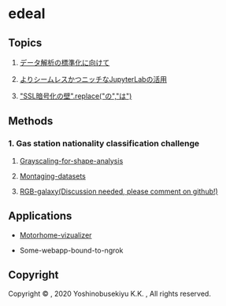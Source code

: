 # edeal

## Topics

1. [データ解析の標準化に向けて](https://colab.research.google.com/github/yoshinobu-sekiyu/edeal/blob/master/colab.google.com/Dataanalysis-standardization-1.ipynb)

2. [よりシームレスかつニッチなJupyterLabの活用](https://colab.research.google.com/github/yoshinobu-sekiyu/edeal/blob/master/colab.google.com/Dataanalysis-standardization-2.ipynb)

3. ["SSL暗号化の壁".replace("の","は")](https://colab.research.google.com/github/yoshinobu-sekiyu/edeal/blob/master/colab.google.com/Motorhome-markov-chain-3.ipynb)


## Methods

### 1. Gas station nationality classification challenge

1. [Grayscaling-for-shape-analysis](https://colab.research.google.com/github/yoshinobu-sekiyu/edeal/blob/master/colab.google.com/Gas-station-nationality-classification-1.ipynb)

2. [Montaging-datasets](https://colab.research.google.com/github/yoshinobu-sekiyu/edeal/blob/master/colab.google.com/Gas-station-nationality-classification-2.ipynb)

3. [RGB-galaxy(Discussion needed, please comment on github!)](https://colab.research.google.com/github/yoshinobu-sekiyu/edeal/blob/master/colab.google.com/Gas-station-nationality-classification-3.ipynb)

## Applications

* [Motorhome-vizualizer](https://yoshinobu-sekiyu.github.io/edeal)

* Some-webapp-bound-to-ngrok

## Copyright

Copyright ©︎ , 2020 Yoshinobusekiyu K.K. , All rights reserved.
